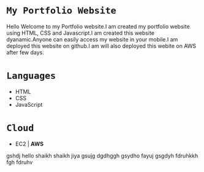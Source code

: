 # `My Portfolio Website`

Hello Welcome to my Portfolio website.I am created my portfolio website using HTML, CSS and Javascript.I am created this website dyanamic.Anyone can easily access my website in your mobile.I am deployed this website on github.I am will also deployed this webite on AWS after few days.

# `Languages`
- HTML
- CSS
- JavaScript

# `Cloud`
- EC2 | **AWS**

gshdj
hello
shaikh shaikh
jiya
gsujg dgdhggh
gsydho
fayuj gsgdyh
fdruhkkh fgh
fdruhv
